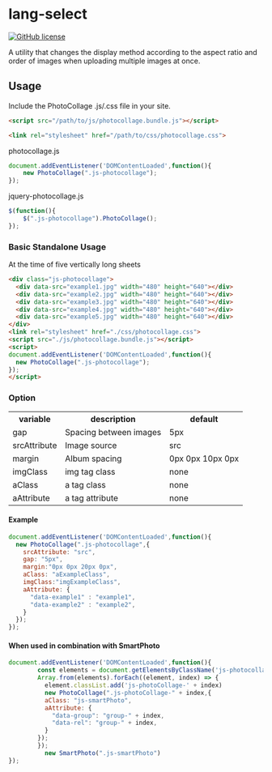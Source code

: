 # lang-select

[![GitHub license](https://img.shields.io/badge/license-MIT-brightgreen.svg)](https://raw.githubusercontent.com/appleple/document-outliner/master/LICENSE)

A utility that changes the display method according to the aspect ratio and order of images when uploading multiple images at once.

## Usage
Include the PhotoCollage .js/.css file in your site.
```html
<script src="/path/to/js/photocollage.bundle.js"></script>
```
```html
<link rel="stylesheet" href="/path/to/css/photocollage.css">
```
photocollage.js
```js
document.addEventListener('DOMContentLoaded',function(){
    new PhotoCollage(".js-photocollage");
});
```

jquery-photocollage.js
```js
$(function(){
    $(".js-photocollage").PhotoCollage();
});
```

### Basic Standalone Usage
At the time of five vertically long sheets
```html
<div class="js-photocollage">
  <div data-src="example1.jpg" width="480" height="640"></div>
  <div data-src="example2.jpg" width="480" height="640"></div>
  <div data-src="example3.jpg" width="480" height="640"></div>
  <div data-src="example4.jpg" width="480" height="640"></div>
  <div data-src="example5.jpg" width="480" height="640"></div>
</div>
<link rel="stylesheet" href="./css/photocollage.css">
<script src="./js/photocollage.bundle.js"></script>
<script>
document.addEventListener('DOMContentLoaded',function(){
  new PhotoCollage(".js-photocollage");
});
</script>
```

### Option

<table>
	<tr>
		<th>variable</th>
		<th>description</th>
		<th>default</th>
	</tr>
	<tr>
		<td>gap</td>
		<td>Spacing between images</td>
		<td>5px</td>
	</tr>
	<tr>
		<td>srcAttribute</td>
		<td>Image source</td>
		<td>src</td>
	</tr>
	<tr>
		<td>margin</td>
		<td>Album spacing</td>
		<td>0px 0px 10px 0px</td>
	</tr>
	<tr>
		<td>imgClass</td>
		<td>img tag class</td>
		<td>none</td>
	</tr>
	<tr>
		<td>aClass</td>
		<td>a tag class</td>
		<td>none</td>
	</tr>
	<tr>
		<td>aAttribute</td>
		<td>a tag attribute</td>
		<td>none</td>
	</tr>
</table>

#### Example
```js
document.addEventListener('DOMContentLoaded',function(){
  new PhotoCollage(".js-photocollage",{
    srcAttribute: "src",
    gap: "5px",
    margin:"0px 0px 20px 0px",
    aClass: "aExampleClass",
    imgClass:"imgExampleClass",
    aAttribute: {
      "data-example1" : "example1",
      "data-example2" : "example2",
    }
  });
});
```

#### When used in combination with SmartPhoto
```js
document.addEventListener('DOMContentLoaded',function(){
        const elements = document.getElementsByClassName('js-photocollage');
        Array.from(elements).forEach((element, index) => {
          element.classList.add('js-photoCollage-' + index)
          new PhotoCollage(".js-photoCollage-" + index,{
          aClass: "js-smartPhoto",
          aAttribute: {
            "data-group": "group-" + index,
            "data-rel": "group-" + index,
          }
        });
        });
		  new SmartPhoto(".js-smartPhoto")
});
```
